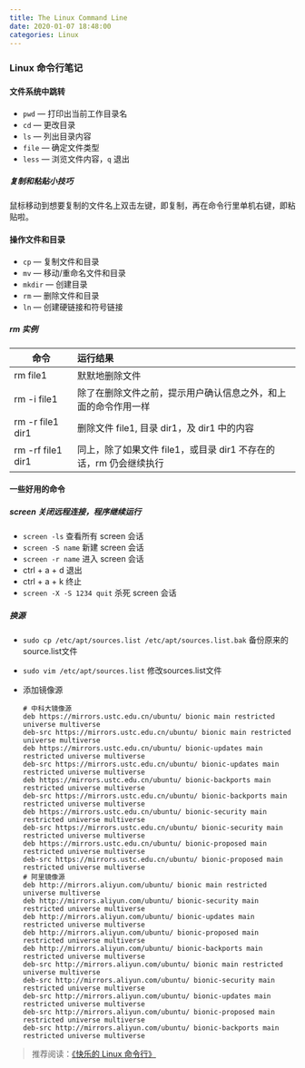 ```yaml
---
title: The Linux Command Line
date: 2020-01-07 18:48:00
categories: Linux
---
```

### Linux 命令行笔记

#### 文件系统中跳转
- `pwd` — 打印出当前工作目录名
- `cd` — 更改目录
- `ls` — 列出目录内容
- `file` — 确定文件类型
- `less` — 浏览文件内容，`q` 退出  
##### 复制和粘贴小技巧  
鼠标移动到想要复制的文件名上双击左键，即复制，再在命令行里单机右键，即粘贴啦。

#### 操作文件和目录
- `cp` — 复制文件和目录
- `mv` — 移动/重命名文件和目录
- `mkdir` — 创建目录
- `rm` — 删除文件和目录
- `ln` — 创建硬链接和符号链接   
##### rm 实例

   命令             |运行结果
   -----------------|:------
   rm file1         |默默地删除文件
   rm -i file1      |除了在删除文件之前，提示用户确认信息之外，和上面的命令作用一样
   rm -r file1 dir1 |删除文件 file1, 目录 dir1，及 dir1 中的内容
   rm -rf file1 dir1|同上，除了如果文件 file1，或目录 dir1 不存在的话，rm 仍会继续执行

#### 一些好用的命令  
##### screen 关闭远程连接，程序继续运行
- `screen -ls` 查看所有 screen 会话
- `screen -S name` 新建 screen 会话
- `screen -r name` 进入 screen 会话
- ctrl + a + d 退出
- ctrl + a + k 终止 
- `screen -X -S 1234 quit` 杀死 screen 会话  

##### 换源
- `sudo cp /etc/apt/sources.list /etc/apt/sources.list.bak` 备份原来的source.list文件
- `sudo vim /etc/apt/sources.list` 修改sources.list文件
- 添加镜像源

      # 中科大镜像源
      deb https://mirrors.ustc.edu.cn/ubuntu/ bionic main restricted universe multiverse
      deb-src https://mirrors.ustc.edu.cn/ubuntu/ bionic main restricted universe multiverse
      deb https://mirrors.ustc.edu.cn/ubuntu/ bionic-updates main restricted universe multiverse
      deb-src https://mirrors.ustc.edu.cn/ubuntu/ bionic-updates main restricted universe multiverse
      deb https://mirrors.ustc.edu.cn/ubuntu/ bionic-backports main restricted universe multiverse
      deb-src https://mirrors.ustc.edu.cn/ubuntu/ bionic-backports main restricted universe multiverse
      deb https://mirrors.ustc.edu.cn/ubuntu/ bionic-security main restricted universe multiverse
      deb-src https://mirrors.ustc.edu.cn/ubuntu/ bionic-security main restricted universe multiverse
      deb https://mirrors.ustc.edu.cn/ubuntu/ bionic-proposed main restricted universe multiverse
      deb-src https://mirrors.ustc.edu.cn/ubuntu/ bionic-proposed main restricted universe multiverse
      # 阿里镜像源
      deb http://mirrors.aliyun.com/ubuntu/ bionic main restricted universe multiverse
      deb http://mirrors.aliyun.com/ubuntu/ bionic-security main restricted universe multiverse
      deb http://mirrors.aliyun.com/ubuntu/ bionic-updates main restricted universe multiverse
      deb http://mirrors.aliyun.com/ubuntu/ bionic-proposed main restricted universe multiverse
      deb http://mirrors.aliyun.com/ubuntu/ bionic-backports main restricted universe multiverse
      deb-src http://mirrors.aliyun.com/ubuntu/ bionic main restricted universe multiverse
      deb-src http://mirrors.aliyun.com/ubuntu/ bionic-security main restricted universe multiverse
      deb-src http://mirrors.aliyun.com/ubuntu/ bionic-updates main restricted universe multiverse
      deb-src http://mirrors.aliyun.com/ubuntu/ bionic-proposed main restricted universe multiverse
      deb-src http://mirrors.aliyun.com/ubuntu/ bionic-backports main restricted universe multiverse

> 推荐阅读：[《快乐的 Linux 命令行》](http://billie66.github.io/TLCL/book/)